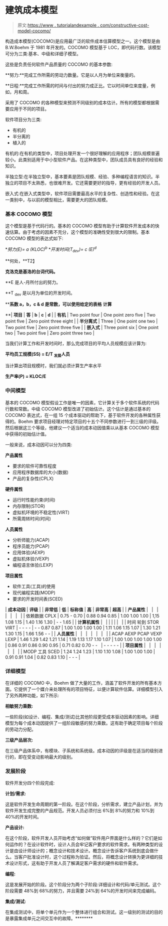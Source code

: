 # 建筑成本模型

> 原文:[https://www . tutorialandexample . com/constructive-cost-model-cocomo/](https://www.tutorialandexample.com/constructive-cost-model-cocomo/)

构造成本模型(COCOMO)是应用最广泛的软件成本估算模型之一。这个模型是由 B.W.Boehm 于 1981 年开发的。COCOMO 模型基于 LOC，即代码行数。该模型可分为三类:基本、中级和详细子模型。

这些是负责任何软件产品质量的 COCOMO 的基本参数:

**努力:**完成工作所需的劳动力数量。它是以人月为单位来衡量的。

**日程:**完成工作所需的时间与付出的努力成正比。它以时间单位来度量，例如，月和周。

采用了 COCOMO 的各种模型来预测不同级别的成本估计。所有的模型都根据需要应用于不同的项目。

软件项目分为三类:

*   有机的
*   半分离的
*   植入的

有机的:在有机的类型中，项目处理开发一个很好理解的应用程序；团队规模普遍较小。此类别适用于中小型软件产品。在这种类型中，团队成员具有良好的经验和知识。

半独立型:在半独立型中，基本要素是团队规模、经验、多种编程语言的知识。半独立的项目不太熟悉，也很难开发。它还需要更好的指导，更有经验的开发人员。

嵌入式:在嵌入式类型中，软件项目需要最高水平的复杂性、创造性和经验。在这一类别中，与以前的模型相比，需要更大的团队规模。

### 基本 COCOMO 模型

这个模型是基于代码行的。基本的 COCOMO 模型有助于计算软件开发成本的快速估算。由于考虑的因素不充分，这个模型的准确性受到很大的限制。基本 COCOMO 模型的表达式如下:

**努力(E)= a *(KLOC)<sup>b</sup>**
**开发时间(T<sub>dev</sub>)= c *(E)<sup>d</sup>**

**何处，**T2】

**克洛克是基洛的台词代码。**

 **E 是人-月所付出的努力。

 **T <sub>dev</sub> 是以月为单位的开发时间。

 ****系数 a，b，c & d 是常数，可以使用给定的表格** **计算**

 **| **项目** | **答** | **b** | **c** | **d** |
| **有机** | Two point four | One point zero five | Two point five | Zero point three eight |
| **半分离式** | Three | One point one two | Two point five | Zero point three five |
| **嵌入式** | Three point six | One point two | Two point five | Zero point three two |

当我们计算工作和开发时间时，那么完成项目的平均人员规模应该计算为:

**平均员工规模(SS) = E/T <sub>发展</sub>人员**

当计算出项目规模时，我们就必须计算生产率水平

**生产率(P) = KLOC/E**

### 中间模型

基本的 COCOMO 模型假设工作是唯一的因素，它计算关于多个软件系统的代码行数和常数。中级 COCOMO 模型改进了初始估计。这个估计是通过基本的 COCOMO 表达式，在一组 15 个成本驱动的帮助下，基于软件开发的各种属性获得的。Boehm 要求项目经理对特定项目的十五个不同参数进行一到三级的评级。然后根据这三个等级，他建议一个适当的成本动因值乘以从基本 COCOMO 模型中获得的初始估计值。

一般来说，成本动因可以分为四类:

**产品属性**

*   要求的软件可靠性程度
*   应用程序数据库的大小(数据)
*   产品的复杂性(CPLX)

**硬件属性**

*   运行时性能约束(时间)
*   内存限制(STOR)
*   虚拟机环境的不稳定性(VIRT)
*   所需周转时间(时间)

**人员属性**

*   分析师能力(ACAP)
*   程序员能力(PCAP)
*   应用体验(AEXP)
*   虚拟机体验(VEXP)
*   编程语言体验(LEXP)

**项目属性**

*   软件工具(工具)的使用
*   现代编程实践(MODP)
*   要求的开发时间表(SCED)

| **成本动因** | **评级** |
| **非常低** | **低** | **标称值** | **高** | **非常高** | **超高** |
| **产品属性** |   |   |   |   |   |   |
| 依赖数据
CPLX | 0.75 - 0.70 | 0.88 0.94 0.85 | 1.00 1.00 1.00 | 1,15 1.08 1.15 | 1.40 1.16 1.30 | - - 1.65 |
| **计算机属性** |   |  |  |  |  |   |
| 时间
轮到 STOR
VIRT
 | - - - - | - - 0.87 0.87 | 1.00 1.00 1.00 1.00 | 1.11 1.06 1.15 1.07 | 1.30 1.21 1.30 1.15 | 1.66 1.56 - - |
| **人员属性** |   |   |   |   |   |   |
| ACAP AEXP PCAP VEXP LEXP | 1.46 1.29 1.42 1.21 1.14 | 1.19 1.13 1.17 1.10 1.07 | 1.00 1.00 1.00 1.00 1.00 | 0.86 0.91 0.86 0.90 0.95 | 0.71 0.82 0.70 - -   | - - - - - |
| **项目属性** |   |   |   |   |   |   |
| MODP 工具 SCED | 1.24 1.24 1.23 | 1.10 1.10 1.08 | 1.00 1.00 1.00 | 0.91 0.91 1.04 | 0.82 0.83 1.10 | - - - |

### 详细模型

在详细的 COCOMO 中，Boehm 做了大量的工作，涵盖了软件开发的所有基本方面。它提供了一个媒介来处理所有的项目特征，以便计算软件估算。详细模型引入了另外两种功能，如下所示:

**相敏努力乘数:**

一些阶段(如设计、编程、集成/测试)比其他阶段更受成本驱动因素的影响。详细模型为每个成本动因提供了一组阶段敏感的努力乘数。这有助于确定项目每个阶段的劳动力分配。

**三级产品层次:**

在三级产品体系中，有模块、子系统和系统级。成本动因的评级是在适当的级别进行的，即在受变动影响最大的级别。

### 发展阶段

软件开发分四个阶段完成:

**计划/需求:**

这是软件开发生命周期的第一阶段。在这个阶段，分析需求，建立产品计划，并为软件开发生成完整的产品规范。开发人员必须付出 6%到 8%的努力和 10%到 40%的开发时间。

**产品设计:**

在这个阶段，软件开发人员开始考虑“如何做”软件用户界面是什么样的？它们是如何运作的？在设计软件时，设计人员会牢记客户要求的软件需求。有两种类型的设计是由设计师设计的；概念设计和技术设计。概念设计告诉客户系统到底会做什么。当客户批准设计时，这个过程称为验证。然后，将概念设计转换为更详细的技术设计形式，这有助于开发人员了解满足客户需求的硬件和软件需求。

**编程:**

这是发展开始的阶段。这个阶段分为两个子阶段:详细设计和代码/单元测试。这个阶段需要 48%到 68%的努力，并且需要 24%到 64%的开发时间来完成编码。

**集成/测试:**

在集成测试中，将单个单元作为一个整体进行组合和测试。这一级别的测试的目的是暴露集成单元之间交互中的故障。********